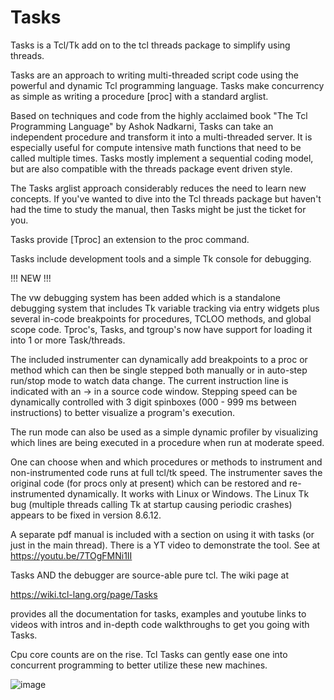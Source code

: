 # Tasks
Tasks is a Tcl/Tk add on to the tcl threads package to simplify using threads.

Tasks are an approach to writing multi-threaded script code using the powerful and dynamic Tcl programming language. Tasks make concurrency as simple as writing a procedure [proc] with a standard arglist. 

Based on techniques and code from the highly acclaimed book "The Tcl Programming Language" by Ashok Nadkarni, Tasks can take an independent procedure and transform it into a multi-threaded server. It is especially useful for compute intensive math functions that need to be called multiple times. Tasks mostly implement a sequential coding model, but are also compatible with the threads package event driven style. 

The Tasks arglist approach considerably reduces the need to learn new concepts. If you've wanted to dive into the Tcl threads package but haven't had the time to study the manual, then Tasks might be just the ticket for you.

Tasks provide [Tproc] an extension to the proc command. 

Tasks include development tools and a simple Tk console for debugging. 

!!! NEW !!! 

The vw debugging system has been added which is a standalone debugging system that includes Tk variable tracking via entry widgets plus several in-code breakpoints for procedures, TCLOO methods, and global scope code. Tproc's, Tasks, and tgroup's now have support for loading it into 1 or more Task/threads. 

The included instrumenter can dynamically add breakpoints to a proc or method which can then be single stepped both manually or in auto-step run/stop mode to watch data change. The current instruction line is indicated with an -> in a source code window. Stepping speed can be dynamically controlled with 3 digit spinboxes (000 - 999 ms between instructions) to better visualize a program's execution.

The run mode can also be used as a simple dynamic profiler by visualizing which lines are being executed in a procedure when run at moderate speed. 

One can choose when and which procedures or methods to instrument and non-instrumented code runs at full tcl/tk speed. The instrumenter saves the original code (for procs only at present) which can be restored and re-instrumented dynamically. It works with Linux or Windows. The Linux Tk bug (multiple threads calling Tk at startup causing periodic crashes) appears to be fixed in version 8.6.12. 

A separate pdf manual is included with a section on using it with tasks (or just in the main thread). There is a YT video to demonstrate the tool. See at https://youtu.be/7TOgFMNi1II



Tasks AND the debugger are source-able pure tcl. The wiki page at 

https://wiki.tcl-lang.org/page/Tasks

provides all the documentation for tasks, examples and youtube links to videos with intros and in-depth code walkthroughs to get you going with Tasks.
 
Cpu core counts are on the rise. Tcl Tasks can gently ease one into concurrent programming to better utilize these new machines.


![image](https://user-images.githubusercontent.com/20431650/168942185-af1f62ca-323c-41f9-a243-4a20489c1ad5.png)
